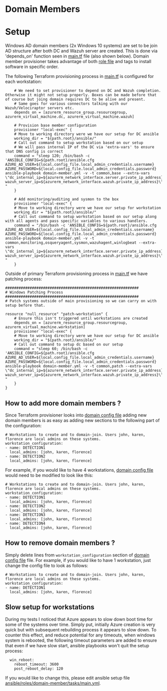 # Domain Members

# Setup

Windows AD domain members (2x Windows 10 systems) are set to be join AD structure after both DC and Wazuh server are created. This is done via 'depends_on' function seen in [main.tf](../main.tf) file (also shown below). Domain member provisioner takes advantage of both [role file](../ansible/roles/domain-member/tasks/main.yml) and tags to install software in specific order.

The following Terraform provisioning process in [main.tf](../main.tf) is configured for each workstation:

```
    # We need to set provisioner to depend on DC and Wazuh completion. Otherwise it might not setup properly. Boxes can be made before that of course but joing domain requires DC to be alive and present. 
    # Same goes for various connectors talking with our Wazuh/Velociraptor servers etc.
    depends_on = [azurerm_resource_group.resourcegroup, azurerm_virtual_machine.dc, azurerm_virtual_machine.wazuh]      
   
    # Provision base member configuration 
    provisioner "local-exec" {
    # Move to working directory were we have our setup for DC ansible
    working_dir = "${path.root}/ansible/"
    # Call out command to setup workstation based on our setup
    # We will pass internal IP of the DC via 'extra-vars' to ensure that DNS config is correct
    command = "sleep 120; /bin/bash -c 'ANSIBLE_CONFIG=${path.root}/ansible.cfg AZURE_AD_USER=${local.config_file.local_admin_credentials.username} AZURE_PASSWORD=${local.config_file.local_admin_credentials.password} ansible-playbook domain-member.yml -v -t common,base --extra-vars \"dc_internal_ip=${azurerm_network_interface.server.private_ip_address} wazuh_server_ip=${azurerm_network_interface.wazuh.private_ip_address}\"' "
    }

    # Add monitoring/auditing and sysmon to the box
    provisioner "local-exec" {
    # Move to working directory were we have our setup for workstation
    working_dir = "${path.root}/ansible/"
    # Call out command to setup workstation based on our setup along with all agents and pass specific variables to various handlers.
    command = "/bin/bash -c 'ANSIBLE_CONFIG=${path.root}/ansible.cfg AZURE_AD_USER=${local.config_file.local_admin_credentials.username} AZURE_PASSWORD=${local.config_file.local_admin_credentials.password} ansible-playbook domain-member.yml -v -t common,monitoring,osqueryagent,sysmon,wazuhagent,winlogbeat --extra-vars \"dc_internal_ip=${azurerm_network_interface.server.private_ip_address} wazuh_server_ip=${azurerm_network_interface.wazuh.private_ip_address}\"' "
    }
```

Outside of primary Terraform provisioning process in [main.tf](../main.tf) we have patching process:

```
############################################################
# Windows Patching Process
############################################################
# Patch systems outside of main provisioning so we can carry on with setup before that. 

resource "null_resource" "patch-workstation" {
    # Ensure this isn't triggered until workstations are created
    depends_on = [azurerm_resource_group.resourcegroup, azurerm_virtual_machine.workstation]
    provisioner "local-exec" {
    # Move to working directory were we have our setup for DC ansible
    working_dir = "${path.root}/ansible/"
    # Call out command to setup dc based on our setup
    command = "sleep 60; /bin/bash -c 'ANSIBLE_CONFIG=${path.root}/ansible.cfg AZURE_AD_USER=${local.config_file.local_admin_credentials.username} AZURE_PASSWORD=${local.config_file.local_admin_credentials.password} ansible-playbook domain-member.yml -v -t common,patch --extra-vars \"dc_internal_ip=${azurerm_network_interface.server.private_ip_address} wazuh_server_ip=${azurerm_network_interface.wazuh.private_ip_address}\"' "
    }
}
```

## How to add more domain members ?

Since Terraform provisioner looks into [domain config file](../ansible/domain_setup.yml) adding new domain members is as easy as adding new sections to the following part of the configuration:

```
# Workstations to create and to domain-join. Users john, karen, florence are local admins on these systems.
workstation_configuration:
- name: DETECTION1
  local_admins: [john, karen, florence]
- name: DETECTION2
  local_admins: [john, karen, florence]
```

For example, if you would like to have 4 workstations, [domain config file](../ansible/domain_setup.yml) would need to be modified to look like this:

```
# Workstations to create and to domain-join. Users john, karen, florence are local admins on these systems.
workstation_configuration:
- name: DETECTION1
  local_admins: [john, karen, florence]
- name: DETECTION2
  local_admins: [john, karen, florence]
- name: DETECTION3
  local_admins: [john, karen, florence]
- name: DETECTION4
  local_admins: [john, karen, florence]
```

## How to remove domain members ?

Simply delete lines from ```workstation_configuration``` section of [domain config file](../ansible/domain_setup.yml) file. For example, if you would like to have 1 workstation, just change the config file to look as follows:

```
# Workstations to create and to domain-join. Users john, karen, florence are local admins on these systems.
workstation_configuration:
- name: DETECTION1
  local_admins: [john, karen, florence]
```

## Slow setup for workstations

During my tests I noticed that Azure appears to slow down boot time for some of the systems over time. Simply put, initially Azure creation is very quick but with subsequent rebuilding process it appears to slow down. To counter this effect, and reduce potential for any timeouts, when windows system is rebooted, the following timeout parameters are added to ensure that even if we have slow start, ansible playbooks won't quit the setup process:

```
  win_reboot:
    reboot_timeout: 3600
    post_reboot_delay: 120
```

If you would like to change this, please edit ansible setup file [ansible/roles/domain-member/tasks/main.yml](../ansible/roles/domain-member/tasks/main.yml).